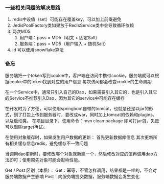 ### 一些相关问题的解决思路

1. redis中设值（set）可能存在覆盖key，可以加上前缀避免
2. JedisPoolFactory类如果放于RedisService类中会导致循环依赖
3. 两次MD5
   1. 用户端：pass = MD5（明文 + 固定Salt）
   2. 服务端：pass = MD5（用户输入 + 随机Salt）
4. id 可以使用snowflake算法

### 备忘
服务端把一个token写到cookie中，客户端在访问中携带cookie，服务端就可以根据cookie中的token找到对应的用户信息
每次访问都会改变cookie的生命周期

在一个Service中，通常只引入自己的Dao，如果需要引入其它的，也是引入其它的Service不推荐引入Dao，因为其它的service中可能存在缓存


在开发时为了方便，可以使用springboot自带的tomcat，也就是还是以jar的形式，到了打包上传到服务器时，要改成war，同时加上tomcat的依赖和plugins，以及启动类。
在项目目录下，使用命令：mvn clean package 即可打jar包，失败可以删除target再试。

在使用对象缓存时，如果发生用户数据的更新：
    首先更新数据库信息
    其次更新所有相关缓存信息redis，避免缓存不一致问题


当调用dao更新时，要修改哪个对象就新建一个，然后修改对应的值再调用dao方法即可；使用原先对象可能会影响性能。
    
Get / Post 区别（本质）：
    Get：幂等，不管怎样调用，结果都是一样的，不会对服务端数据产生影响
    Post：向服务端提交数据，服务端数据会发生变化

